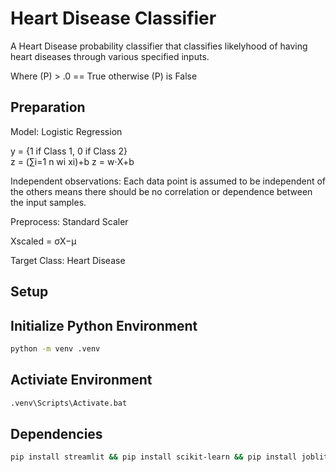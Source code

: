 
# Heart Disease Classifier

A Heart Disease probability classifier that classifies likelyhood of having heart diseases through various specified inputs. 

Where (P) > .0 == True otherwise (P) is False




## Preparation

Model: Logistic Regression

y = {1 if Class 1, 0 if Class 2}  
z = (∑i=1 n wi xi)+b
z = w⋅X+b

Independent observations: Each data point is assumed to be independent of the others means there should be no correlation or dependence between the input samples.

Preprocess: Standard Scaler

Xscaled = σX−μ

Target Class: Heart Disease

## Setup

## Initialize Python Environment

```sh
python -m venv .venv
```

## Activiate Environment

```sh
.venv\Scripts\Activate.bat
```

## Dependencies

```sh
pip install streamlit && pip install scikit-learn && pip install joblit
```
